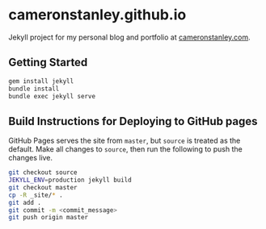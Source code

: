 # cameronstanley.github.io
Jekyll project for my personal blog and portfolio at [cameronstanley.com](cameronstanley.com).

## Getting Started
``` bash
gem install jekyll
bundle install
bundle exec jekyll serve
```

## Build Instructions for Deploying to GitHub pages
GitHub Pages serves the site from `master`, but `source` is treated as the 
default. Make all changes to `source`, then run the following to push the
changes live.

``` bash
git checkout source
JEKYLL_ENV=production jekyll build
git checkout master
cp -R _site/* .
git add .
git commit -m <commit_message>
git push origin master
```
